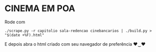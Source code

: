 # CINEMA EM POA

Rode com

    ./scrape.py -r capitolio sala-redencao cinebancarios | ./build.py > "$(date +%F).html"

E depois abra o html criado com seu navegador de preferência ♥‿♥